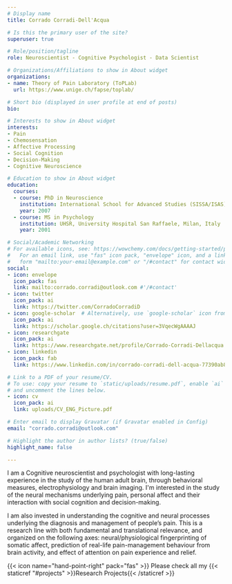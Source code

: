 ```yaml
---
# Display name
title: Corrado Corradi˗Dell'Acqua

# Is this the primary user of the site?
superuser: true

# Role/position/tagline
role: Neuroscientist - Cognitive Psychologist - Data Scientist

# Organizations/Affiliations to show in About widget
organizations:
- name: Theory of Pain Laboratory (ToPLab)
  url: https://www.unige.ch/fapse/toplab/

# Short bio (displayed in user profile at end of posts)
bio:

# Interests to show in About widget
interests:
- Pain
- Chemosensation
- Affective Processing
- Social Cognition
- Decision-Making
- Cognitive Neuroscience

# Education to show in About widget
education:
  courses:
  - course: PhD in Neuroscience
    institution: International School for Advanced Studies (SISSA/ISAS), Trieste, Italy
    year: 2007
  - course: MS in Psychology
    institution: UHSR, University Hospital San Raffaele, Milan, Italy
    year: 2001

# Social/Academic Networking
# For available icons, see: https://wowchemy.com/docs/getting-started/page-builder/#icons
#   For an email link, use "fas" icon pack, "envelope" icon, and a link in the
#   form "mailto:your-email@example.com" or "/#contact" for contact widget.
social:
- icon: envelope
  icon_pack: fas
  link: mailto:corrado.corradi@outlook.com #'/#contact'
- icon: twitter
  icon_pack: ai
  link: https://twitter.com/CorradoCorradiD
- icon: google-scholar  # Alternatively, use `google-scholar` icon from `ai` icon pack
  icon_pack: ai
  link: https://scholar.google.ch/citations?user=3VqecWgAAAAJ
- icon: researchgate
  icon_pack: ai
  link: https://www.researchgate.net/profile/Corrado-Corradi-Dellacqua
- icon: linkedin
  icon_pack: fab
  link: https://www.linkedin.com/in/corrado-corradi-dell-acqua-77390ab8/

# Link to a PDF of your resume/CV.
# To use: copy your resume to `static/uploads/resume.pdf`, enable `ai` icons in `params.toml`, 
# and uncomment the lines below.
- icon: cv
  icon_pack: ai
  link: uploads/CV_ENG_Picture.pdf

# Enter email to display Gravatar (if Gravatar enabled in Config)
email: "corrado.corradi@outlook.com"

# Highlight the author in author lists? (true/false)
highlight_name: false

---
```


I am a Cognitive neuroscientist and psychologist with long-lasting  experience in the study of the human adult brain, through behavioral measures, electrophysiology and brain imaging. I'm interested in the study of the neural mechanisms underlying pain, personal affect and their interaction with social cognition and decision-making.

I am also invested in understanding the cognitive and neural processes underlying the diagnosis and management of people’s pain. This is a research line with both fundamental and translational relevance, and organized on the following axes: neural/physiological fingerprinting of somatic affect,
prediction of real-life pain-management behaviour from brain activity, and
effect of attention on pain experience and relief.

{{< icon name="hand-point-right" pack="fas" >}} Please check all my {{< staticref "#projects" >}}Research Projects{{< /staticref >}}